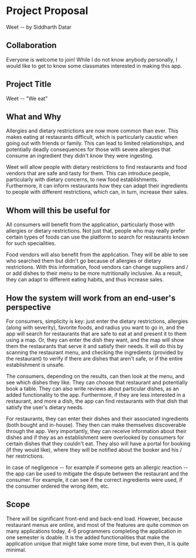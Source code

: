# Project Proposal
Weet -- by Siddharth Datar 

## Collaboration
Everyone is welcome to join! While I do not know anybody personally, I would like to get to know some classmates interested in making this app. 

## Project Title
Weet -- "We eat"

## What and Why
Allergies and dietary restrictions are now more common than ever. This makes eating at restaurants difficult, which is particularly caustic when going out with friends or family. This can lead to limited relationships, and potentially deadly consequences for those with severe allergies that consume an ingredient they didn't know they were ingesting.  

Weet will allow people with dietary restrictions to find restaurants and food vendors that are safe and tasty for them. This can introduce people, particularly with dietary concerns, to new food establishments. Furthermore, it can inform restaurants how they can adapt their ingredients to people with different restrictions, which can, in turn, increase their sales. 

## Whom will this be useful for
All consumers will benefit from the application, particularly those with allergies or dietary restrictions. Not just that, people who may really prefer certain types of foods can use the platform to search for restaurants known for such specialities. 

Food vendors will also benefit from the application. They will be able to see who searched them but didn't go because of allergies or dietary restrictions. With this information, food vendors can change suppliers and / or add dishes to their menu to be more nutritionally inclusive. As a result, they can adapt to different eating habits, and thus increase sales. 

## How the system will work from an end-user's perspective
For consumers, simplicity is key: just enter the dietary restrictions, allergies (along with severity), favorite foods, and radius you want to go in, and the app will search for restaurants that are safe to eat at and present it to them using a map. Or, they can enter the dish they want, and the map will show them the restaurants that serve it and satisfy their needs. It will do this by scanning the restaurant menu, and checking the ingredients (provided by the restaurant) to verify if there are dishes that aren't safe, or if the entire establishment is unsafe. 

The consumers, depending on the results, can then look at the menu, and see which dishes they like. They can choose that restaurant and potentially book a table. They can also write reviews about particular dishes, as an added functionality to the app. Furthermore, if they are less interested in a restaurant, and more a dish, the app can find restaurants with that dish that satisfy the user's dietary needs. 

For restaurants, they can enter their dishes and their associated ingredients (both bought and in-house). They then can make themselves discoverable through the app. Very importantly, they can receive information about their dishes and if they as an establishment were overlooked by consumers for certain dishes that they couldn't eat. They also will have a portal for booking (if they would like), where they will be notified about the booker and his / her restrictions. 

In case of negligence -- for example if someone gets an allergic reaction -- the app can be used to mitigate the dispute between the restaurant and the consumer. For example, it can see if the correct ingredients were used, if the consumer ordered the wrong item, etc. 

## Scope
There will be significant front-end and back-end load. However, because restaurant menus are online, and most of the features are quite common on many applications today, 4-6 programmers completing the application in one semester is doable. It is the added functionalities that make the application unique that might take some more time, but even then, it is quite minimal. 


